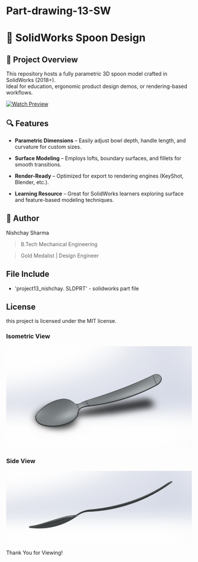 # Part-drawing-13-SW

# 🥄 SolidWorks Spoon Design


## 🚀 Project Overview

This repository hosts a fully parametric 3D spoon model crafted in SolidWorks (2018+).  
Ideal for education, ergonomic product design demos, or rendering-based workflows.


[![Watch Preview](https://img.youtube.com/vi/U1Sanx6-8f8/0.jpg)](https://youtube.com/shorts/U1Sanx6-8f8?si=KRjf9nTDox9UC8Ux)


## 🔍 Features

- **Parametric Dimensions** – Easily adjust bowl depth, handle length, and curvature for custom sizes.  

- **Surface Modeling** – Employs lofts, boundary surfaces, and fillets for smooth transitions.  

- **Render-Ready** – Optimized for export to rendering engines (KeyShot, Blender, etc.).  

- **Learning Resource** – Great for SolidWorks learners exploring surface and feature-based modeling techniques.






## 🏅 Author

Nishchay Sharma

>B.Tech Mechanical Engineering

>Gold Medalist | Design Engineer

  



## File Include

- 'project13_nishchay.  SLDPRT' -
solidworks part file


## License

this project is licensed under the MIT license.

### Isometric View 
![Isometric View](13a.png)


### Side View 
![Side View](13b.png)


Thank You for Viewing!
